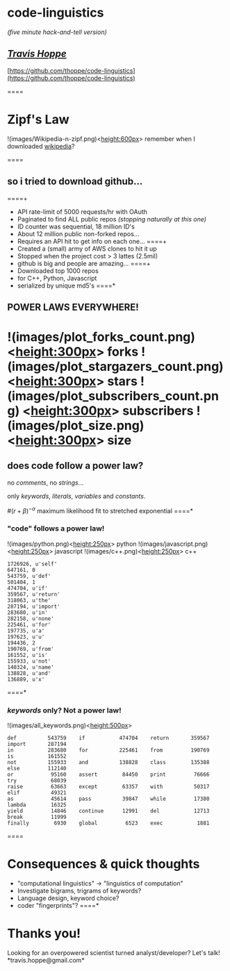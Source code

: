 # code-linguistics
_(five minute hack-and-tell version)_

*[Travis Hoppe](http://thoppe.github.io/)*
----------
[https://github.com/thoppe/code-linguistics](https://github.com/thoppe/code-linguistics)

====

# Zipf's Law
!(images/Wikipedia-n-zipf.png)<<height:600px>> remember when I downloaded [wikipedia](https://github.com/thoppe/Colorless-Green-Ideas)?

====
## so i tried to download github...

====+
+ API rate-limit of 5000 requests/hr with OAuth
+ Paginated to find ALL public repos _(stopping naturally at this one)_
+ ID counter was sequential, 18 million ID's
+ About 12 million public non-forked repos...
+ Requires an API hit to get info on each one...
====+
+ Created a (small) army of AWS clones to hit it up
+ Stopped when the project cost > 3 lattes (2.5mil)
+ github is big and people are amazing...
====+
+ Downloaded top 1000 repos
+ for C++, Python, Javascript
+ serialized by unique md5's
====*
## POWER LAWS EVERYWHERE!
!(images/plot_forks_count.png) <<height:300px>> forks
!(images/plot_stargazers_count.png) <<height:300px>> stars
!(images/plot_subscribers_count.png) <<height:300px>> subscribers
!(images/plot_size.png) <<height:300px>> size
====
## does code follow a power law?

no _comments_, no _strings_...

only *keywords*, *literals*, *variables* and *constants*.


#$(r+\beta)^{-\alpha}$
maximum likelihood fit to stretched exponential
====*
### "code" follows a power law!
!(images/python.png)<<height:250px>> python
!(images/javascript.png)<<height:250px>> javascript
!(images/c++.png)<<height:250px>> c++


    1726926, u'self'
    647161, 0
    543759, u'def'
    501404, 1
    474704, u'if'
    359567, u'return'
    318063, u'the'
    287194, u'import'
    283680, u'in'
    282158, u'none'
    225461, u'for'
    197735, u'a'
    197623, u'u'
    194436, 2
    190769, u'from'
    161552, u'is'
    155933, u'not'
    140324, u'name'
    138828, u'and'
    136889, u'x'
====*
### *keywords* only? Not a power law!
!(images/all_keywords.png)<<height:500px>>

    def          543759    if           474704    return       359567    import       287194
    in           283680    for          225461    from         190769    is           161552
    not          155933    and          138828    class        135388    else         112140
    or            95160    assert        84450    print         76666    try           68039
    raise         63663    except        63357    with          50317    elif          49321
    as            45614    pass          39847    while         17380    lambda        16325
    yield         14846    continue      12991    del           12713    break         11999
    finally        6930    global         6523    exec           1881
====
# Consequences & quick thoughts

+ "computational linguistics" -> "linguistics of computation"
+ Investigate bigrams, trigrams of keywords?
+ Language design, keyword choice?
+ coder "fingerprints"?
====*

# Thanks you!

<div style="footnote">
Looking for an overpowered scientist turned analyst/developer? Let's talk!<br>*travis.hoppe@gmail.com*
</div>


